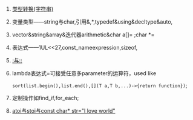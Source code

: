 1. [类型转换(字符串)](http://t.csdn.cn/Vpm5Z)

2. 变量类型——string与char,引用&,*,typedef&using&decltype&auto,

3. vector&string&array&迭代器arithmetic&char a[]= ;char *=

4. 表达式——1UL<<27,const_name<type>expression,sizeof,

5. [:与::](http://t.csdn.cn/BEtmy)

6. lambda表达式=可接受任意多parameter的运算符，used like

   ```sort(list.begin(),list.end(),[](T a,T b,...)->{return function})```;

7. 定制操作如find_if,for_each;

8. [atoi与stoi与const char* str="I love world"](http://t.csdn.cn/qoC7x)





